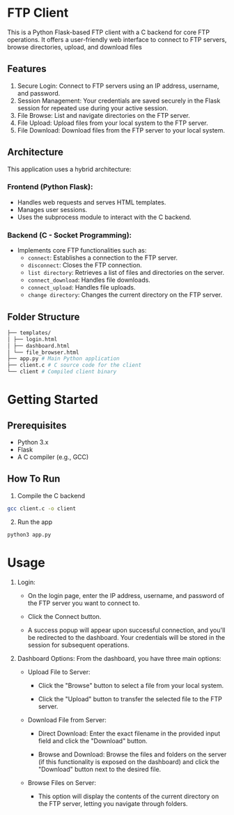 # FTP Client
This is a Python Flask-based FTP client with a C backend for core FTP operations. It offers a user-friendly web interface to connect to FTP servers, browse directories, upload, and download files
## Features
1. Secure Login: Connect to FTP servers using an IP address, username, and password.
2. Session Management: Your credentials are saved securely in the Flask session for repeated use during your active session.
3. File Browse: List and navigate directories on the FTP server.
4. File Upload: Upload files from your local system to the FTP server.
5. File Download: Download files from the FTP server to your local system.
## Architecture
This application uses a hybrid architecture:
### Frontend (Python Flask):
* Handles web requests and serves HTML templates.
* Manages user sessions.
* Uses the subprocess module to interact with the C backend.

### Backend (C - Socket Programming):
* Implements core FTP functionalities such as:
    * `connect`: Establishes a connection to the FTP server.
    * `disconnect`: Closes the FTP connection.
    * `list directory`: Retrieves a list of files and directories on the server.
    * `connect_download`: Handles file downloads.
    * `connect_upload`: Handles file uploads.
    * `change directory`: Changes the current directory on the FTP server.
## Folder Structure

```bash
├── templates/
│ ├── login.html
│ ├── dashboard.html
│ └── file_browser.html
├── app.py # Main Python application
├── client.c # C source code for the client
└── client # Compiled client binary
```
# Getting Started
## Prerequisites
* Python 3.x
* Flask
* A C compiler (e.g., GCC)

## How To Run
1. Compile the C backend
```bash
gcc client.c -o client
```
2. Run the app
```bash
python3 app.py
```
# Usage
1. Login:

    * On the login page, enter the IP address, username, and password of the FTP server you want to connect to.

    * Click the Connect button.

    * A success popup will appear upon successful connection, and you'll be redirected to the dashboard. Your credentials will be stored in the session for subsequent operations.
2. Dashboard Options:
From the dashboard, you have three main options:

    * Upload File to Server:

        * Click the "Browse" button to select a file from your local system.

        * Click the "Upload" button to transfer the selected file to the FTP server.

    * Download File from Server:

        * Direct Download: Enter the exact filename in the provided input field and click the "Download" button.

        * Browse and Download: Browse the files and folders on the server (if this functionality is exposed on the dashboard) and click the "Download" button next to the desired file.

   * Browse Files on Server:

        * This option will display the contents of the current directory on the FTP server, letting you navigate through folders.

